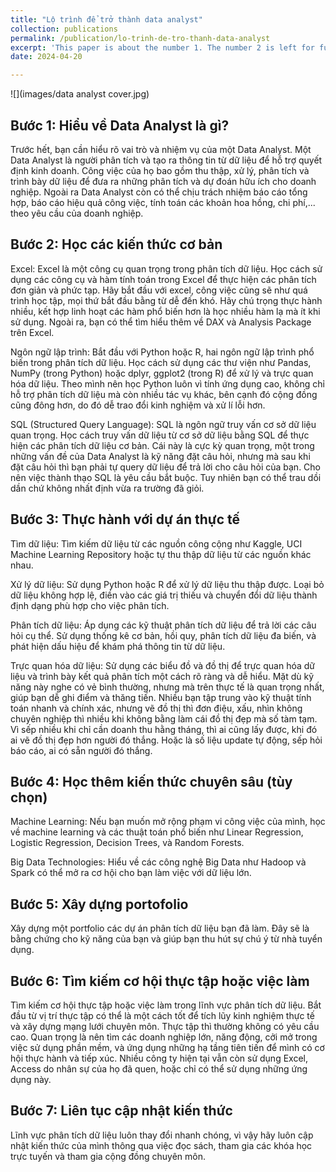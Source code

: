```yaml
---
title: "Lộ trình để trở thành data analyst"
collection: publications
permalink: /publication/lo-trinh-de-tro-thanh-data-analyst
excerpt: 'This paper is about the number 1. The number 2 is left for future work.'
date: 2024-04-20

---
```



![](images/data analyst cover.jpg)


## Bước 1: Hiểu về Data Analyst là gì?
Trước hết, bạn cần hiểu rõ vai trò và nhiệm vụ của một Data Analyst. Một Data Analyst là người phân tích và tạo ra thông tin từ dữ liệu để hỗ trợ quyết định kinh doanh. Công việc của họ bao gồm thu thập, xử lý, phân tích và trình bày dữ liệu để đưa ra những phân tích và dự đoán hữu ích cho doanh nghiệp. Ngoài ra Data Analyst còn có thể chịu trách nhiệm báo cáo tổng hợp, báo cáo hiệu quả công việc, tính toán các khoản hoa hồng, chi phí,... theo yêu cầu của doanh nghiệp.

## Bước 2: Học các kiến thức cơ bản

Excel: Excel là một công cụ quan trọng trong phân tích dữ liệu. Học cách sử dụng các công cụ và hàm tính toán trong Excel để thực hiện các phân tích đơn giản và phức tạp. Hãy bắt đầu với excel, công việc cũng sẽ như quá trình học tập, mọi thứ bắt đầu bằng từ dễ đến khó. Hãy chú trọng thực hành nhiều, kết hợp linh hoạt các hàm phổ biến hơn là học nhiều hàm lạ mà ít khi sử dụng. Ngoài ra, bạn có thể tìm hiểu thêm về DAX và Analysis Package trên Excel.

Ngôn ngữ lập trình: Bắt đầu với Python hoặc R, hai ngôn ngữ lập trình phổ biến trong phân tích dữ liệu. Học cách sử dụng các thư viện như Pandas, NumPy (trong Python) hoặc dplyr, ggplot2 (trong R) để xử lý và trực quan hóa dữ liệu. Theo mình nên học Python luôn vì tính ứng dụng cao, không chỉ hỗ trợ phân tích dữ liệu mà còn nhiều tác vụ khác, bên cạnh đó cộng đồng cũng đông hơn, do đó dễ trao đổi kinh nghiệm và xử lí lỗi hơn.

SQL (Structured Query Language): SQL là ngôn ngữ truy vấn cơ sở dữ liệu quan trọng. Học cách truy vấn dữ liệu từ cơ sở dữ liệu bằng SQL để thực hiện các phân tích dữ liệu cơ bản. Cái này là cực kỳ quan trọng, một trong những vấn đề của Data Analyst là kỹ năng đặt câu hỏi, nhưng mà sau khi đặt câu hỏi thì bạn phải tự query dữ liệu để trả lời cho câu hỏi của bạn. Cho nên việc thành thạo SQL là yêu cầu bắt buộc. Tuy nhiên bạn có thể trau dồi dần chứ không nhất định vừa ra trường đã giỏi.



## Bước 3: Thực hành với dự án thực tế
Tìm dữ liệu: Tìm kiếm dữ liệu từ các nguồn công cộng như Kaggle, UCI Machine Learning Repository hoặc tự thu thập dữ liệu từ các nguồn khác nhau.

Xử lý dữ liệu: Sử dụng Python hoặc R để xử lý dữ liệu thu thập được. Loại bỏ dữ liệu không hợp lệ, điền vào các giá trị thiếu và chuyển đổi dữ liệu thành định dạng phù hợp cho việc phân tích.

Phân tích dữ liệu: Áp dụng các kỹ thuật phân tích dữ liệu để trả lời các câu hỏi cụ thể. Sử dụng thống kê cơ bản, hồi quy, phân tích dữ liệu đa biến, và phát hiện dấu hiệu để khám phá thông tin từ dữ liệu.

Trực quan hóa dữ liệu: Sử dụng các biểu đồ và đồ thị để trực quan hóa dữ liệu và trình bày kết quả phân tích một cách rõ ràng và dễ hiểu. Mặt dù kỹ năng này nghe có vẻ bình thường, nhưng mà trên thực tế là quan trọng nhất, giúp bạn dễ ghi điểm và thăng tiến. Nhiều bạn tập trung vào kỹ thuật tính toán nhanh và chính xác, nhưng vẽ đồ thị thì đơn điệu, xấu, nhìn không chuyên nghiệp thì nhiều khi không bằng làm cái đồ thị đẹp mà số tàm tạm. Vì sếp nhiều khi chỉ cần doanh thu hằng tháng, thì ai cũng lấy được, khi đó ai vẽ đồ thị đẹp hơn người đó thắng. Hoặc là số liệu update tự động, sếp hỏi báo cáo, ai có sẵn người đó thắng.

## Bước 4: Học thêm kiến thức chuyên sâu (tùy chọn)
Machine Learning: Nếu bạn muốn mở rộng phạm vi công việc của mình, học về machine learning và các thuật toán phổ biến như Linear Regression, Logistic Regression, Decision Trees, và Random Forests.

Big Data Technologies: Hiểu về các công nghệ Big Data như Hadoop và Spark có thể mở ra cơ hội cho bạn làm việc với dữ liệu lớn.

## Bước 5: Xây dựng portofolio
Xây dựng một portfolio các dự án phân tích dữ liệu bạn đã làm. Đây sẽ là bằng chứng cho kỹ năng của bạn và giúp bạn thu hút sự chú ý từ nhà tuyển dụng.

## Bước 6: Tìm kiếm cơ hội thực tập hoặc việc làm
Tìm kiếm cơ hội thực tập hoặc việc làm trong lĩnh vực phân tích dữ liệu. Bắt đầu từ vị trí thực tập có thể là một cách tốt để tích lũy kinh nghiệm thực tế và xây dựng mạng lưới chuyên môn.
Thực tập thì thường không có yêu cầu cao. Quan trọng là nên tìm các doanh nghiệp lớn, năng động, cởi mở trong việc sử dụng phần mềm, và ứng dụng những hạ tầng tiên tiến để mình có cơ hội thực hành và tiếp xúc. Nhiều công ty hiện tại vẫn còn sử dụng Excel, Access do nhân sự của họ đã quen, hoặc chỉ có thể sử dụng những ứng dụng này.
## Bước 7: Liên tục cập nhật kiến thức
Lĩnh vực phân tích dữ liệu luôn thay đổi nhanh chóng, vì vậy hãy luôn cập nhật kiến thức của mình thông qua việc đọc sách, tham gia các khóa học trực tuyến và tham gia cộng đồng chuyên môn.







